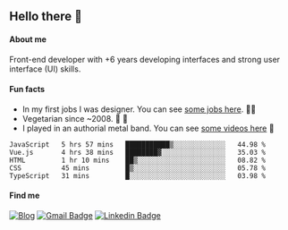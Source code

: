 ## Hello there 🤘

#### About me

Front-end developer with +6 years developing interfaces and strong user interface (UI) skills.

#### Fun facts

- In my first jobs I was designer. You can see [some jobs here](https://www.behance.net/edermunhoz1384). 👨‍💻
- Vegetarian since ~2008. 🌱 🍄
- I played in an authorial metal band. You can see [some videos here](https://www.youtube.com/watch?v=73xqyuybYWc&ab_channel=OrckOut) 🎸

<!--START_SECTION:waka-->
```text
JavaScript   5 hrs 57 mins   ███████████▒░░░░░░░░░░░░░   44.98 % 
Vue.js       4 hrs 38 mins   ████████▓░░░░░░░░░░░░░░░░   35.03 % 
HTML         1 hr 10 mins    ██▒░░░░░░░░░░░░░░░░░░░░░░   08.82 % 
CSS          45 mins         █▒░░░░░░░░░░░░░░░░░░░░░░░   05.78 % 
TypeScript   31 mins         █░░░░░░░░░░░░░░░░░░░░░░░░   03.98 % 
```
<!--END_SECTION:waka-->

#### Find me

[![Blog](https://img.shields.io/badge/blog-https%3A%2F%2Federmunhozsantos.com%2F-orange)](https://edermunhozsantos.netlify.app/)
[![Gmail Badge](https://img.shields.io/badge/-edermunhozsantos@gmail.com-c14438?style=flat-square&logo=Gmail&logoColor=white&link=mailto:edermunhozsantos@gmail.com)](mailto:edermunhozsantos@gmail.com)
[![Linkedin Badge](https://img.shields.io/badge/-LinkedIn-blue?style=flat-square&logo=Linkedin&logoColor=white&link=eder-munhoz-dos-santos-52965b66)](https://www.linkedin.com/in/eder-munhoz-dos-santos-52965b66)
